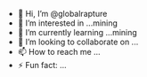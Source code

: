 - 👋 Hi, I’m @globalrapture
- 👀 I’m interested in ...mining 
- 🌱 I’m currently learning ...mining
- 💞️ I’m looking to collaborate on ...
- 📫 How to reach me ...
- ⚡ Fun fact: ...

<!---
globalrapture/globalrapture is a ✨ special ✨ repository because its `README.md` (this file) appears on your GitHub profile.
You can click the Preview link to take a look at your changes.
--->

